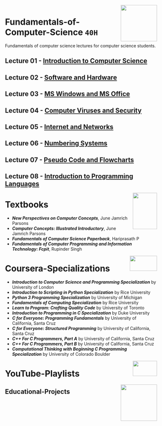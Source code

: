 <img align="right" width="120" height="120" src="https://github.com/cs-MohamedAyman/Computer-Science-Textbooks/blob/master/logos/fundamentals-of-computer-science.jpg">

# Fundamentals-of-Computer-Science `40H`
Fundamentals of computer science lectures for computer science students.

## Lecture 01 - [Introduction to Computer Science]()
## Lecture 02 - [Software and Hardware]()
## Lecture 03 - [MS Windows and MS Office]()
## Lecture 04 - [Computer Viruses and Security]()
## Lecture 05 - [Internet and Networks]()
## Lecture 06 - [Numbering Systems]()
## Lecture 07 - [Pseudo Code and Flowcharts]()
## Lecture 08 - [Introduction to Programming Languages]()

<img align="right" width="80" height="120" src="https://github.com/cs-MohamedAyman/Computer-Science-Textbooks/blob/master/logos/textbooks.jpg">

# Textbooks

- ***New Perspectives on Computer Concepts***, June Jamrich Parsons 
- ***Computer Concepts: Illustrated Introductory***, June Jamrich Parsons
- ***Fundamentals of Computer Science Paperback***, Hariprasath P
- ***Fundamentals of Computer Programming and Information Technology: Fcpit***, Rupinder Singh 

<img align="right" width="90" height="50" src="https://github.com/cs-MohamedAyman/Coursera-Specializations/blob/master/organizations-logos/coursera.jpg">

# Coursera-Specializations

- ***Introduction to Computer Science and Programming Specialization*** by University of London
- ***Introduction to Scripting in Python Specialization*** by Rice University
- ***Python 3 Programming Specialization*** by University of Michigan
- ***Fundamentals of Computing Specialization*** by Rice University
- ***Learn to Program: Crafting Quality Code*** by University of Toronto
- ***Introduction to Programming in C Specialization*** by Duke University
- ***C for Everyone: Programming Fundamentals*** by University of California, Santa Cruz
- ***C for Everyone: Structured Programming*** by University of California, Santa Cruz
- ***C++ For C Programmers, Part A*** by University of California, Santa Cruz
- ***C++ For C Programmers, Part B*** by University of California, Santa Cruz
- ***Computational Thinking with Beginning C Programming Specialization*** by University of Colorado Boulder

<img align="right" width="80" height="50" src="https://github.com/cs-MohamedAyman/YouTube-Playlists/blob/master/organizations-logos/youtube.jpg">

# YouTube-Playlists

<img align="right" width="120" height="120" src="https://github.com/cs-MohamedAyman/Computer-Science-Textbooks/blob/master/logos/educational-projects.jpg">

## Educational-Projects

